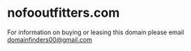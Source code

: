 # nofooutfitters.com
 For information on buying or leasing this domain please email domainfinders00@gmail.com
